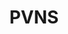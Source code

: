 ---
title: PVNS
layout: collection
permalink: /pvns/
collection: pvns
entries_layout: grid
classes: wide
tags: 
---  
